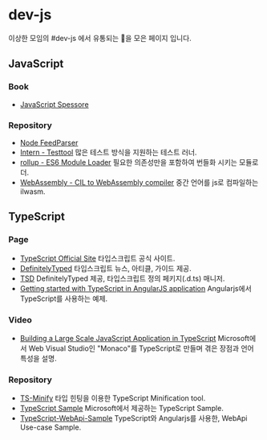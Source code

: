 dev-js
======

이상한 모임의 #dev-js 에서 유통되는 💊을 모은 페이지 입니다.

JavaScript
----------

### Book
- [JavaScript Spessore](https://leanpub.com/javascript-spessore/read)

### Repository
- [Node FeedParser](https://github.com/danmactough/node-feedparser)
- [Intern - Testtool](https://theintern.github.io) 많은 테스트 방식을 지원하는 테스트 러너.
- [rollup - ES6 Module Loader](https://github.com/rollup/rollup) 필요한 의존성만을 포함하여 번들화 시키는 모듈로더.
- [WebAssembly - CIL to WebAssembly compiler](https://github.com/WebAssembly/ilwasm) 중간 언어를 js로 컴파일하는 ilwasm. 

TypeScript
----------

### Page

- [TypeScript Official Site](http://www.typescriptlang.org) 타입스크립트 공식 사이트.
- [DefinitelyTyped](http://definitelytyped.org) 타입스크립트 뉴스, 아티클, 가이드 제공.
- [TSD](http://definitelytyped.org/tsd/) DefinitelyTyped 제공, 타입스크립트 정의 페키지(.d.ts) 매니저.
- [Getting started with TypeScript in AngularJS application](http://www.codeproject.com/Articles/888764/Getting-started-with-TypeScript-in-AngularJS-appli) Angularjs에서 TypeScript를 사용하는 예제.

### Video

- [Building a Large Scale JavaScript Application in TypeScript](https://www.youtube.com/watch?v=3Jrg8hfNXmU) Microsoft에서 Web Visual Studio인 "Monaco"를 TypeScript로 만들며 겪은 장점과 언어 특성을 설명.

### Repository

- [TS-Minify](https://github.com/angular/ts-minify) 타입 힌팅을 이용한 TypeScript Minification tool.
- [TypeScript Sample](https://github.com/Microsoft/TypeScriptSamples) Microsoft에서 제공하는 TypeScript Sample.
- [TypeScript-WebApi-Sample](https://github.com/devkimchi/TypeScript-WebApi-Sample) TypeScript와 Angularjs를 사용한, WebApi Use-case Sample.

